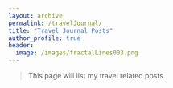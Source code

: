 ```yaml
---
layout: archive
permalink: /travelJournal/
title: "Travel Journal Posts"
author_profile: true
header:
  image: /images/fractalLines003.png
---
```


>This page will list my travel related posts.
